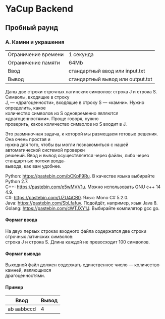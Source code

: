 # **YaCup Backend**
## **Пробный раунд**
### **A. Камни и украшения**

|                     |                                  |
|---------------------|----------------------------------|
| Ограничение времени | 1 секунда                        |
| Ограничение памяти  | 64Mb                             |
| Ввод                | стандартный ввод или input.txt   |
| Вывод               | стандартный вывод или output.txt |
  
Даны две строки строчных латинских символов: строка J и строка S. Символы, входящие в строку  
J, — «драгоценности», входящие в строку S — «камни». Нужно определить, какое  
количество символов из S одновременно являются «драгоценностями». Проще говоря, нужно  
проверить, какое количество символов из S входит в J.  
  
Это разминочная задача, к которой мы размещаем готовые решения. Она очень простая и  
нужна для того, чтобы вы могли познакомиться с нашей автоматической системой проверки  
решений. Ввод и вывод осуществляется через файлы, либо через стандартные потоки ввода-  
вывода, как вам удобнее.  
  
Python: https://pastebin.com/bCKpF9Ru. В качестве языка выбирайте Python 2.7.  
C++: https://pastebin.com/e5wMVV1u. Можно использовать GNU c++ 14 4.9.  
C#: https://pastebin.com/UZU4iCB0. Язык: Mono C# 5.2.0.  
Java: https://pastebin.com/SbLfafuv. Подойдёт, например, язык Java 8.  
Golang: https://pastebin.com/cWTJXY1J. Выбирайте компилятор gcc go.  
  
#### **Формат ввода**

На двух первых строках входного файла содержатся две строки строчных латинских символов:  
строка J и строка S. Длина каждой не превосходит 100 символов.

#### **Формат вывода**

Выходной файл должен содержать единственное число — количество камней, являющихся  
драгоценностями.

#### **Пример**

|         Ввод	      |            Вывод                 |
|---------------------|----------------------------------|
| ab  aabbccd         | 4                                |
